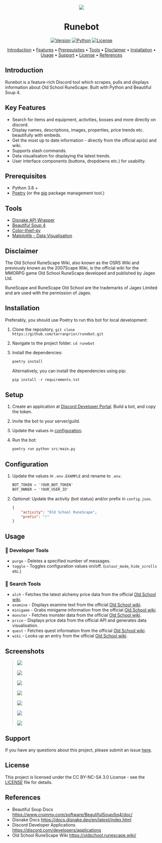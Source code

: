 
<p align="center"><img src="https://github.com/tarranprior/runebot/blob/main/assets/banner.png" /></p>
<h1 align="center">Runebot</h1>

<a href="https://github.com/tarranprior/runebot/releases"><p align="center">![Version](https://img.shields.io/badge/Latest%20Version-v1.0.2-7289da?style=for-the-badge)</a>
<a href="https://www.python.org/downloads/">![Python](https://img.shields.io/badge/made%20with-python%203.8-7289da?style=for-the-badge&logo=python&logoColor=ffdd54)</a>
<a href="https://github.com/tarranprior/runebot/blob/main/LICENSE">![License](https://img.shields.io/badge/license-CC%20BY%20NC%20SA%203.0-7289da?style=for-the-badge)</p></a>
</p>
<p align="center"><a href="#introduction">Introduction</a> • <a href="#key-features">Features</a> • <a href="#prerequisites">Prerequisites</a> • <a href="#tools">Tools</a> • <a href="#disclaimer">Disclaimer</a> • <a href="#installation">Installation</a> • <a href="#usage">Usage</a> • <a href="#support">Support</a> • <a href="#license">License</a> • <a href="#references">References</a></p>

## Introduction
Runebot is a feature-rich Discord tool which scrapes, pulls and displays information about Old School RuneScape. Built with Python and Beautiful Soup 4.

## Key Features
- Search for items and equipment, activities, bosses and more directly on discord.
- Display names, descriptions, images, properties, price trends etc. beautifully with embeds.
- Get the most up to date information - directly from the official api(s) and wiki.
- Supports slash commands.
- Data visualisation for displaying the latest trends.
- User interface components (buttons, dropdowns etc.) for usability.

## Prerequisites
- Python 3.8 +
- [Poetry](https://python-poetry.org/docs) (or the [pip](https://pypi.org/project/pip/) package management tool.)

## Tools
- [Disnake API Wrapper](https://github.com/DisnakeDev/disnake)
- [Beautiful Soup 4](https://www.crummy.com/software/BeautifulSoup/bs4/doc/)
- [Color-thief-py](https://github.com/fengsp/color-thief-py)
- [Matplotlib - Data Visualisation](https://matplotlib.org/)

## Disclaimer
The Old School RuneScape Wiki, also known as the OSRS Wiki and previously known as the 2007Scape Wiki, is the official wiki for the MMORPG game Old School RuneScape developed and published by Jagex Ltd.

RuneScape and RuneScape Old School are the trademarks of Jagex Limited and are used with the permission of Jagex.

## Installation
Preferably, you should use Poetry to run this bot for local development:

1. Clone the repository. `git clone https://github.com/tarranprior/runebot.git`
2. Navigate to the project folder. `cd runebot`
3. Install the dependencies:

    ```s
    poetry install
    ```

    Alternatively, you can install the dependencies using pip:
    
    ```s
    pip install -r requirements.txt
    ```

## Setup
1. Create an application at [Discord Developer Portal](https://discord.com/developers/applications). Build a bot, and copy the token.
2. Invite the bot to your server/guild.
3. Update the values in [configuration](#configuration).
4. Run the bot:

    ```s
    poetry run python src/main.py
    ```

## Configuration
1. Update the values in `.env.EXAMPLE` and rename to `.env`.

   ```s
   BOT_TOKEN = 'YOUR_BOT_TOKEN'
   BOT_OWNER = 'YOUR_USER_ID'
   ```
2. *Optional*: Update the activity (bot status) and/or prefix in `config.json`.

   ```json
   {
       "activity": "Old School RuneScape",
       "prefix": "!"
   }
   ```

## Usage

### 📏 Developer Tools

- `purge` - Deletes a specified number of messages.
- `toggle` - Toggles configuration values on/off. (`colour_mode`, `hide_scrolls` etc.)

### 🔎 Search Tools

- `alch` - Fetches the latest alchemy price data from the official [Old School wiki](https://oldschool.runescape.wiki/).
- `examine` - Displays examine text from the official [Old School wiki](https://oldschool.runescape.wiki/).
- `minigame` - Grabs minigame information from the official [Old School wiki](https://oldschool.runescape.wiki/).
- `monster` - Fetches monster data from the official [Old School wiki](https://oldschool.runescape.wiki/).
- `price` - Displays price data from the official API and generates data visualisation.
- `quest` - Fetches quest information from the official [Old School wiki](https://oldschool.runescape.wiki/).
- `wiki` - Looks up an entry from the official [Old School wiki](https://oldschool.runescape.wiki/).

## Screenshots
> <img src="https://github.com/tarranprior/runebot/blob/main/assets/screenshots/demo1.png" />
> <br /><br />
> <img src="https://github.com/tarranprior/runebot/blob/main/assets/screenshots/demo2.png" />
> <br/><br/>
> <img src="https://github.com/tarranprior/runebot/blob/main/assets/screenshots/demo3.png" />
> <br /><br />
> <img src="https://github.com/tarranprior/runebot/blob/main/assets/screenshots/demo4.png" />
> <br/><br/>
> <img src="https://github.com/tarranprior/runebot/blob/main/assets/screenshots/demo5.png" />
> <br /><br />
> <img src="https://github.com/tarranprior/runebot/blob/main/assets/screenshots/demo6.png" />
> <br /><br />
> <img src="https://github.com/tarranprior/runebot/blob/main/assets/screenshots/demo7.png" />

## Support
If you have any questions about this project, please submit an issue [here](https://github.com/tarranprior/runebot/issues).<br/>

## License
This project is licensed under the CC BY-NC-SA 3.0 License - see the [LICENSE](https://github.com/tarranprior/runebot/blob/main/LICENSE) file for details.

## References
- Beautiful Soup Docs https://www.crummy.com/software/BeautifulSoup/bs4/doc/
- Disnake Docs https://docs.disnake.dev/en/latest/index.html
- Discord Developer Applications https://discord.com/developers/applications
- Old School RuneScape Wiki https://oldschool.runescape.wiki/